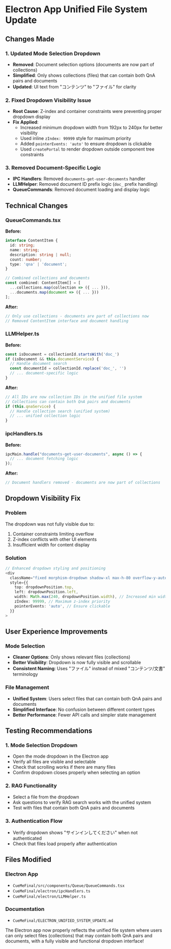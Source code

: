 # Electron App Unified File System Update

## Changes Made

### 1. Updated Mode Selection Dropdown
- **Removed**: Document selection options (documents are now part of collections)
- **Simplified**: Only shows collections (files) that can contain both QnA pairs and documents
- **Updated**: UI text from "コンテンツ" to "ファイル" for clarity

### 2. Fixed Dropdown Visibility Issue
- **Root Cause**: Z-index and container constraints were preventing proper dropdown display
- **Fix Applied**:
  - Increased minimum dropdown width from 192px to 240px for better visibility
  - Used inline `zIndex: 99999` style for maximum priority
  - Added `pointerEvents: 'auto'` to ensure dropdown is clickable
  - Used `createPortal` to render dropdown outside component tree constraints

### 3. Removed Document-Specific Logic
- **IPC Handlers**: Removed `documents-get-user-documents` handler
- **LLMHelper**: Removed document ID prefix logic (`doc_` prefix handling)
- **QueueCommands**: Removed document loading and display logic

## Technical Changes

### QueueCommands.tsx
**Before:**
```typescript
interface ContentItem {
  id: string;
  name: string;
  description: string | null;
  count: number;
  type: 'qna' | 'document';
}

// Combined collections and documents
const combined: ContentItem[] = [
  ...collections.map(collection => ({ ... })),
  ...documents.map(document => ({ ... }))
];
```

**After:**
```typescript
// Only use collections - documents are part of collections now
// Removed ContentItem interface and document handling
```

### LLMHelper.ts
**Before:**
```typescript
const isDocument = collectionId.startsWith('doc_')
if (isDocument && this.documentService) {
  // Handle document search
  const documentId = collectionId.replace('doc_', '')
  // ... document-specific logic
}
```

**After:**
```typescript
// All IDs are now collection IDs in the unified file system
// Collections can contain both QnA pairs and documents
if (this.qnaService) {
  // Handle collection search (unified system)
  // ... unified collection logic
}
```

### ipcHandlers.ts
**Before:**
```typescript
ipcMain.handle("documents-get-user-documents", async () => {
  // ... document fetching logic
});
```

**After:**
```typescript
// Document handlers removed - documents are now part of collections
```

## Dropdown Visibility Fix

### Problem
The dropdown was not fully visible due to:
1. Container constraints limiting overflow
2. Z-index conflicts with other UI elements
3. Insufficient width for content display

### Solution
```typescript
// Enhanced dropdown styling and positioning
<div
  className="fixed morphism-dropdown shadow-xl max-h-80 overflow-y-auto morphism-scrollbar"
  style={{
    top: dropdownPosition.top,
    left: dropdownPosition.left,
    width: Math.max(240, dropdownPosition.width), // Increased min width
    zIndex: 99999, // Maximum z-index priority
    pointerEvents: 'auto', // Ensure clickable
  }}
>
```

## User Experience Improvements

### Mode Selection
- **Cleaner Options**: Only shows relevant files (collections)
- **Better Visibility**: Dropdown is now fully visible and scrollable
- **Consistent Naming**: Uses "ファイル" instead of mixed "コンテンツ/文書" terminology

### File Management
- **Unified System**: Users select files that can contain both QnA pairs and documents
- **Simplified Interface**: No confusion between different content types
- **Better Performance**: Fewer API calls and simpler state management

## Testing Recommendations

### 1. Mode Selection Dropdown
- Open the mode dropdown in the Electron app
- Verify all files are visible and selectable
- Check that scrolling works if there are many files
- Confirm dropdown closes properly when selecting an option

### 2. RAG Functionality
- Select a file from the dropdown
- Ask questions to verify RAG search works with the unified system
- Test with files that contain both QnA pairs and documents

### 3. Authentication Flow
- Verify dropdown shows "サインインしてください" when not authenticated
- Check that files load properly after authentication

## Files Modified

### Electron App
- `CueMeFinal/src/components/Queue/QueueCommands.tsx`
- `CueMeFinal/electron/ipcHandlers.ts`
- `CueMeFinal/electron/LLMHelper.ts`

### Documentation
- `CueMeFinal/ELECTRON_UNIFIED_SYSTEM_UPDATE.md`

The Electron app now properly reflects the unified file system where users can only select files (collections) that may contain both QnA pairs and documents, with a fully visible and functional dropdown interface!